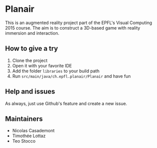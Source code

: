 # Planair

This is an augmented reality project part of the EPFL's Visual Computing 2015 course.
The aim is to construct a 3D-based game with reality immersion and interaction.

## How to give a try

1. Clone the project
2. Open it with your favorite IDE
3. Add the folder `libraries` to your build path
4. Run `src/main/java/ch.epfl.planair/Planair` and have fun

## Help and issues

As always, just use Github's feature and create a new issue.

## Maintainers

- Nicolas Casademont
- Timothée Lottaz
- Teo Stocco
